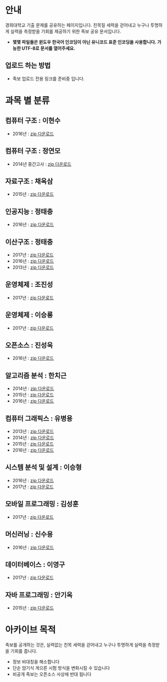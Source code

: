 <!-- TITLE: 경희대학교 족보 아카이브 -->
<!-- SUBTITLE: 경희대학교 족보 공개 프로젝트 안내 페이지 입니다. -->

# 안내
경희대학교 기출 문제를 공유하는 페이지입니다.
친목질 세력을 걷어내고 누구나 투명하게 실력을 측정받을 기회를 제공하기 위한 족보 공유 문서입니다.

* **몇몇 파일들은 윈도우 한국어 인코딩이 아닌 유니코드 표준 인코딩을 사용합니다. 가능한 UTF-8로 문서를 열어주세요.**

## 업로드 하는 방법
* 족보 업로드 전용 링크를 준비중 입니다.

# 과목 별 분류
## 컴퓨터 구조 : 이현수
- 2016년 : [zip 다운로드](/uploads/exam-archive/2016.zip "2016")

## 컴퓨터 구조 : 정연모
- 2014년 중간고사 : [zip 다운로드](/uploads/exam-archive/컴구-정연모-2014.zip "컴구 정연모 2014")

## 자료구조 : 채옥삼
- 2015년 : [zip 다운로드](/uploads/exam-archive/자료구조-채옥삼-2015.zip "자료구조 채옥삼 2015")

## 인공지능 : 정태충
- 2016년 : [zip 다운로드](/uploads/exam-archive/인공지능-정태충-2016.zip "인공지능 정태충 2016")

## 이산구조 : 정태충
- 2017년 : [zip 다운로드](/uploads/exam-archive/이산구조-정태충-2017.zip "이산구조 정태충 2017")
- 2016년 : [zip 다운로드](/uploads/exam-archive/이산구조-정태충-2016.zip "이산구조 정태충 2016")
- 2013년 : [zip 다운로드](/uploads/exam-archive/이산구조-정태충-2013.zip "이산구조 정태충 2013")

## 운영체제 : 조진성
- 2017년 : [zip 다운로드](/uploads/exam-archive/os-joe-2017.zip "Os Joe 2017")

## 운영체제 : 이승룡
- 2017년 : [zip 다운로드](/uploads/exam-archive/운영체제-이승룡-2017.zip "운영체제 이승룡 2017")

## 오픈소스 : 진성욱
- 2016년 : [zip 다운로드](/uploads/exam-archive/open-jin-2016.zip "Open Jin 2016")

## 알고리즘 분석 : 한치근
- 2014년 : [zip 다운로드](/uploads/exam-archive/algo-han-2014.zip "Algo Han 2014")
- 2015년 : [zip 다운로드](/uploads/exam-archive/algo-han-2015.zip "Algo Han 2015")
- 2016년 : [zip 다운로드](/uploads/exam-archive/algo-han-2016.zip "Algo Han 2016")

## 컴퓨터 그래픽스 : 유병용
- 2013년 : [zip 다운로드](/uploads/exam-archive/cg-yu-2013.zip "Cg Yu 2013")
- 2014년 : [zip 다운로드](/uploads/exam-archive/cg-yu-2014.zip "Cg Yu 2014")
- 2015년 : [zip 다운로드](/uploads/exam-archive/cg-yu-2015.zip "Cg Yu 2015")
- 2016년 : [zip 다운로드](/uploads/exam-archive/cg-yu-2016.zip "Cg Yu 2016")

## 시스템 분석 및 설계 : 이승형
- 2016년 : [zip 다운로드](/uploads/exam-archive/sys-lee-2016.zip "Sys Lee 2016")
- 2017년 : [zip 다운로드](/uploads/exam-archive/sys-lee-2017.zip "Sys Lee 2017")

## 모바일 프로그래밍 : 김성훈
- 2017년 : [zip 다운로드](/uploads/exam-archive/mobilep-kimsung-2017.zip "Mobilep Kimsung 2017")

## 머신러닝 : 신수용
- 2016년 : [zip 다운로드](/uploads/exam-archive/ml-shin-2016.zip "Ml Shin 2016")

## 데이터베이스 : 이영구
- 2017년 : [zip 다운로드](/uploads/exam-archive/db-lee-young-2017.zip "Db Lee Young 2017")

## 자바 프로그래밍 : 안기옥
- 2015년 : [zip 다운로드](/uploads/exam-archive/java-ahn-2015.zip "Java Ahn 2015")

# 아카이브 목적
족보를 공개하는 것은, 실력없는 친목 세력을 걷어내고 누구나 투명하게 실력을 측정받을 기회를 줍니다.

- 정보 비대칭을 해소합니다
- 단순 암기식 게으른 시험 방식을 변화시킬 수 있습니다
- 비공개 족보는 오픈소스 사상에 반대 됩니다